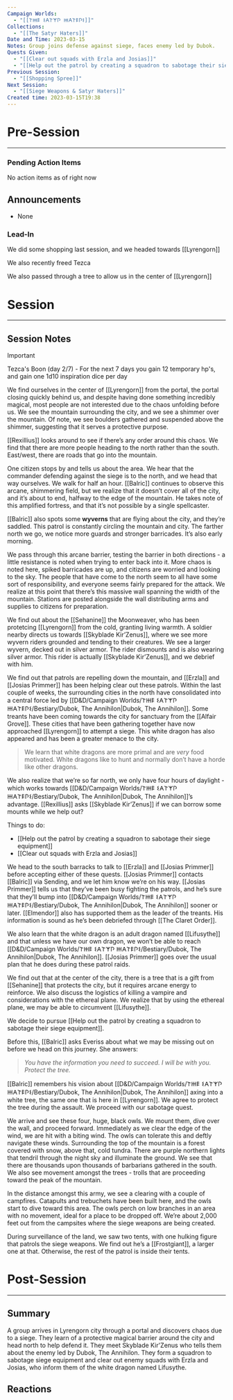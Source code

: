 ```yaml
---
Campaign Worlds:
  - "[[𐌕𐋅𐌄 𐌔𐌀𐌕𐌙𐌐 𐋅𐌀𐌕𐌄𐌐𐌔]]"
Collections:
  - "[[The Satyr Haters]]"
Date and Time: 2023-03-15
Notes: Group joins defense against siege, faces enemy led by Dubok.
Quests Given:
  - "[[Clear out squads with Erzla and Josias]]"
  - "[[Help out the patrol by creating a squadron to sabotage their siege equipment]]"
Previous Session:
  - "[[Shopping Spree]]"
Next Session:
  - "[[Siege Weapons & Satyr Haters]]"
Created time: 2023-03-15T19:38
---
```

  

# Pre-Session

---

### Pending Action Items

No action items as of right now

## Announcements

- None

### Lead-In

We did some shopping last session, and we headed towards [[Lyrengorn]]

We also recently freed Tezca

We also passed through a tree to allow us in the center of [[Lyrengorn]]

# Session

---

## Session Notes

> [!important]  
> Tezca's Boon (day 2/7) - For the next 7 days you gain 12 temporary hp's, and gain one 1d10 inspiration dice per day  

  

We find ourselves in the center of [[Lyrengorn]] from the portal, the portal closing quickly behind us, and despite having done something incredibly magical, most people are not interested due to the chaos unfolding before us. We see the mountain surrounding the city, and we see a shimmer over the mountain. Of note, we see boulders gathered and suspended above the shimmer, suggesting that it serves a protective purpose.

  

[[Rexillius]] looks around to see if there’s any order around this chaos. We find that there are more people heading to the north rather than the south. East/west, there are roads that go into the mountain.

  

One citizen stops by and tells us about the area. We hear that the commander defending against the siege is to the north, and we head that way ourselves. We walk for half an hour. [[Balric]] continues to observe this arcane, shimmering field, but we realize that it doesn’t cover all of the city, and it’s about to end, halfway to the edge of the mountain. He takes note of this amplified fortress, and that it’s not possible by a single spellcaster.

  

[[Balric]] also spots some **wyverns** that are flying about the city, and they’re saddled. This patrol is constantly circling the mountain and city. The farther north we go, we notice more guards and stronger barricades. It’s also early morning.

  

We pass through this arcane barrier, testing the barrier in both directions - a little resistance is noted when trying to enter back into it. More chaos is noted here, spiked barricades are up, and citizens are worried and looking to the sky. The people that have come to the north seem to all have some sort of responsibility, and everyone seems fairly prepared for the attack. We realize at this point that there’s this massive wall spanning the width of the mountain. Stations are posted alongside the wall distributing arms and supplies to citizens for preparation.

  

We find out about the [[Sehanine]] the Moonweaver, who has been protetcing [[Lyrengorn]] from the cold, granting living warmth. A soldier nearby directs us towards [[Skyblade Kir’Zenus]], where we see more wyvern riders grounded and tending to their creatures. We see a larger wyvern, decked out in silver armor. The rider dismounts and is also wearing silver armor. This rider is actually [[Skyblade Kir’Zenus]], and we debrief with him.

  

We find out that patrols are repelling down the mountain, and [[Erzla]] and [[Josias Primmer]] has been helping clear out these patrols. Within the last couple of weeks, the surrounding cities in the north have consolidated into a central force led by [[D&D/Campaign Worlds/𐌕𐋅𐌄 𐌔𐌀𐌕𐌙𐌐 𐋅𐌀𐌕𐌄𐌐𐌔/Bestiary/Dubok, The Annihilon|Dubok, The Annihilon]]. Some treants have been coming towards the city for sanctuary from the [[Alfair Grove]]. These cities that have been gathering together have now approached [[Lyrengorn]] to attempt a siege. This white dragon has also appeared and has been a greater menace to the city.

  

> We learn that white dragons are more primal and are _very_ food motivated. White dragons like to hunt and normally don’t have a horde like other dragons.

  

We also realize that we’re so far north, we only have four hours of daylight - which works towards [[D&D/Campaign Worlds/𐌕𐋅𐌄 𐌔𐌀𐌕𐌙𐌐 𐋅𐌀𐌕𐌄𐌐𐌔/Bestiary/Dubok, The Annihilon|Dubok, The Annihilon]]’s advantage. [[Rexillius]] asks [[Skyblade Kir’Zenus]] if we can borrow some mounts while we help out?

  

Things to do:

- [[Help out the patrol by creating a squadron to sabotage their siege equipment]]
- [[Clear out squads with Erzla and Josias]]

  

We head to the south barracks to talk to [[Erzla]] and [[Josias Primmer]] before accepting either of these quests. [[Josias Primmer]] contacts [[Balric]] via Sending, and we let him know we’re on his way. [[Josias Primmer]] tells us that they’ve been busy fighting the patrols, and he’s sure that they’ll bump into [[D&D/Campaign Worlds/𐌕𐋅𐌄 𐌔𐌀𐌕𐌙𐌐 𐋅𐌀𐌕𐌄𐌐𐌔/Bestiary/Dubok, The Annihilon|Dubok, The Annihilon]] sooner or later. [[Elmendor]] also has supported them as the leader of the treants. His information is sound as he’s been debriefed through [[The Claret Order]].

  

We also learn that the white dragon is an adult dragon named [[Lifusythe]] and that unless we have our own dragon, we won’t be able to reach [[D&D/Campaign Worlds/𐌕𐋅𐌄 𐌔𐌀𐌕𐌙𐌐 𐋅𐌀𐌕𐌄𐌐𐌔/Bestiary/Dubok, The Annihilon|Dubok, The Annihilon]]. [[Josias Primmer]] goes over the usual plan that he does during these patrol raids.

  

We find out that at the center of the city, there is a tree that is a gift from [[Sehanine]] that protects the city, but it requires arcane energy to reinforce. We also discuss the logistics of killing a vampire and considerations with the ethereal plane. We realize that by using the ethereal plane, we may be able to circumvent [[Lifusythe]].

  

We decide to pursue [[Help out the patrol by creating a squadron to sabotage their siege equipment]].

  

Before this, [[Balric]] asks Everiss about what we may be missing out on before we head on this journey. She answers:

> _You have the information you need to succeed. I will be with you. Protect the tree._

[[Balric]] remembers his vision about [[D&D/Campaign Worlds/𐌕𐋅𐌄 𐌔𐌀𐌕𐌙𐌐 𐋅𐌀𐌕𐌄𐌐𐌔/Bestiary/Dubok, The Annihilon|Dubok, The Annihilon]] axing into a white tree, the same one that is here in [[Lyrengorn]]. We agree to protect the tree during the assault. We proceed with our sabotage quest.

  

We arrive and see these four, huge, black owls. We mount them, dive over the wall, and proceed forward. Immediately as we clear the edge of the wind, we are hit with a biting wind. The owls can tolerate this and deftly navigate these winds. Surrounding the top of the mountain is a forest covered with snow, above that, cold tundra. There are purple northern lights that tendril through the night sky and illuminate the ground. We see that there are thousands upon thousands of barbarians gathered in the south. We also see movement amongst the trees - trolls that are proceeding toward the peak of the mountain.

  

In the distance amongst this army, we see a clearing with a couple of campfires. Catapults and trebuchets have been built here, and the owls start to dive toward this area. The owls perch on low branches in an area with no movement, ideal for a place to be dropped off. We’re about 2,000 feet out from the campsites where the siege weapons are being created.

  

During surveillance of the land, we saw two tents, with one hulking figure that patrols the siege weapons. We find out he’s a [[Frostgiant]], a larger one at that. Otherwise, the rest of the patrol is inside their tents.

# Post-Session

---

## Summary

A group arrives in Lyrengorn city through a portal and discovers chaos due to a siege. They learn of a protective magical barrier around the city and head north to help defend it. They meet Skyblade Kir'Zenus who tells them about the enemy led by Dubok, The Annihilon. They form a squadron to sabotage siege equipment and clear out enemy squads with Erzla and Josias, who inform them of the white dragon named Lifusythe.

## Reactions